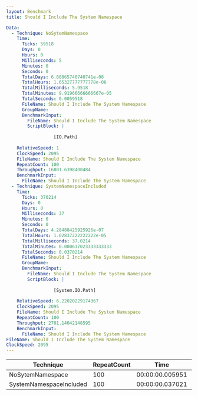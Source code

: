 ```yaml
---
layout: Benchmark
title: Should I Include The System Namespace

Data: 
  - Technique: NoSytemNamespace
    Time: 
      Ticks: 59518
      Days: 0
      Hours: 0
      Milliseconds: 5
      Minutes: 0
      Seconds: 0
      TotalDays: 6.88865740740741e-08
      TotalHours: 1.65327777777778e-06
      TotalMilliseconds: 5.9518
      TotalMinutes: 9.91966666666667e-05
      TotalSeconds: 0.0059518
      FileName: Should I Include The System Namespace
      GroupName: 
      BenchmarkInput: 
        FileName: Should I Include The System Namespace
        ScriptBlock: |
          
                  [IO.Path]
              
    RelativeSpeed: 1
    ClockSpeed: 2095
    FileName: Should I Include The System Namespace
    RepeatCount: 100
    Throughput: 16801.6398400484
    BenchmarkInput: 
      FileName: Should I Include The System Namespace
  - Technique: SystemNamespaceIncluded
    Time: 
      Ticks: 370214
      Days: 0
      Hours: 0
      Milliseconds: 37
      Minutes: 0
      Seconds: 0
      TotalDays: 4.28488425925926e-07
      TotalHours: 1.02837222222222e-05
      TotalMilliseconds: 37.0214
      TotalMinutes: 0.000617023333333333
      TotalSeconds: 0.0370214
      FileName: Should I Include The System Namespace
      GroupName: 
      BenchmarkInput: 
        FileName: Should I Include The System Namespace
        ScriptBlock: |
          
                  [System.IO.Path]
              
    RelativeSpeed: 6.22020229174367
    ClockSpeed: 2095
    FileName: Should I Include The System Namespace
    RepeatCount: 100
    Throughput: 2701.14042148595
    BenchmarkInput: 
      FileName: Should I Include The System Namespace
FileName: Should I Include The System Namespace
ClockSpeed: 2095
---
```





|Technique              |RepeatCount|Time           |RelativeSpeed|Throughput|
|-----------------------|-----------|---------------|-------------|----------|
|NoSytemNamespace       |100        |00:00:00.005951|1x           |16801.64/s|
|SystemNamespaceIncluded|100        |00:00:00.037021|6.22x        |2701.14/s |
